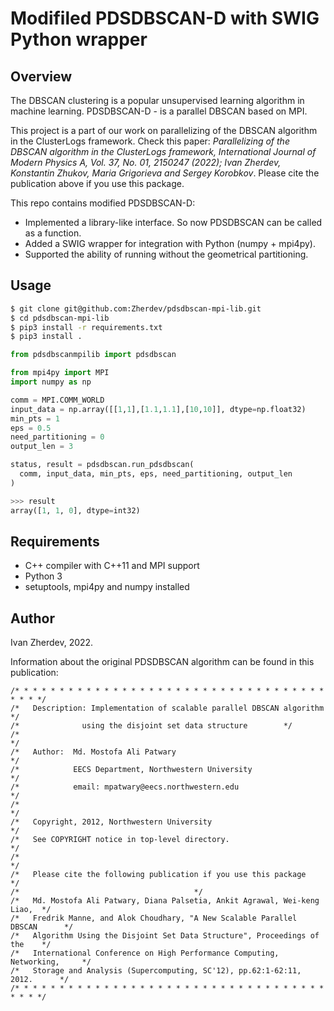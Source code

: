 Modifiled PDSDBSCAN-D with SWIG Python wrapper
==============================================

Overview
--------

The DBSCAN clustering is a popular unsupervised learning algorithm in machine learning.
PDSDBSCAN-D - is a parallel DBSCAN based on MPI.

This project is a part of our work on parallelizing of the DBSCAN algorithm
in the ClusterLogs framework. Check this paper: *Parallelizing of the DBSCAN
algorithm in the ClusterLogs framework, International Journal of Modern Physics A,
Vol. 37, No. 01, 2150247 (2022); Ivan Zherdev, Konstantin Zhukov, Maria Grigorieva
and Sergey Korobkov*. Please cite the publication above if you use this package.

This repo contains modified PDSDBSCAN-D:
* Implemented a library-like interface. So now PDSDBSCAN can be called as a function.
* Added a SWIG wrapper for integration with Python (numpy + mpi4py).
* Supported the ability of running without the geometrical partitioning.

Usage
-----

```bash
$ git clone git@github.com:Zherdev/pdsdbscan-mpi-lib.git
$ cd pdsdbscan-mpi-lib
$ pip3 install -r requirements.txt
$ pip3 install .
```

```python
from pdsdbscanmpilib import pdsdbscan

from mpi4py import MPI
import numpy as np

comm = MPI.COMM_WORLD
input_data = np.array([[1,1],[1.1,1.1],[10,10]], dtype=np.float32)
min_pts = 1
eps = 0.5
need_partitioning = 0
output_len = 3

status, result = pdsdbscan.run_pdsdbscan(
  comm, input_data, min_pts, eps, need_partitioning, output_len
)
```
```python
>>> result
array([1, 1, 0], dtype=int32)
```

Requirements
------------
* C++ compiler with C++11 and MPI support
* Python 3
* setuptools, mpi4py and numpy installed

Author
------

Ivan Zherdev, 2022.

Information about the original PDSDBSCAN algorithm can be found in this publication:

```
/* * * * * * * * * * * * * * * * * * * * * * * * * * * * * * * * * * * * * * */
/*   Description: Implementation of scalable parallel DBSCAN algorithm       */
/*				using the disjoint set data structure        */
/*                                                                           */
/*   Author:  Md. Mostofa Ali Patwary                                        */
/*            EECS Department, Northwestern University                       */
/*            email: mpatwary@eecs.northwestern.edu                          */
/*                                                                           */
/*   Copyright, 2012, Northwestern University                                */
/*   See COPYRIGHT notice in top-level directory.                            */
/*                                                                           */
/*   Please cite the following publication if you use this package 	     */
/* 									     */
/*   Md. Mostofa Ali Patwary, Diana Palsetia, Ankit Agrawal, Wei-keng Liao,  */
/*   Fredrik Manne, and Alok Choudhary, "A New Scalable Parallel DBSCAN      */
/*   Algorithm Using the Disjoint Set Data Structure", Proceedings of the    */
/*   International Conference on High Performance Computing, Networking,     */
/*   Storage and Analysis (Supercomputing, SC'12), pp.62:1-62:11, 2012.	     */
/* * * * * * * * * * * * * * * * * * * * * * * * * * * * * * * * * * * * * * */
```
